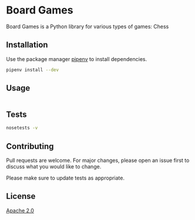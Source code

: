 # Board Games

Board Games is a Python library for various types of games: Chess

## Installation

Use the package manager [pipenv](https://pypi.org/project/pipenv/) to install dependencies.

```bash
pipenv install --dev
```

## Usage

```
```
## Tests
```bash
nosetests -v
```
## Contributing
Pull requests are welcome. For major changes, please open an issue first to discuss what you would like to change.

Please make sure to update tests as appropriate.

## License
[Apache 2.0](https://www.apache.org/licenses/LICENSE-2.0.txt)